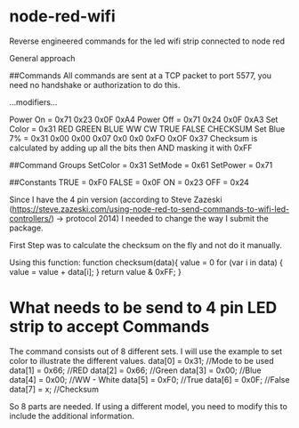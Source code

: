 # node-red-wifi
Reverse engineered commands for the led wifi strip connected to node red

General approach

##Commands
All commands are sent at a TCP packet to port 5577, you need no handshake or authorization to do this.

<command group> …modifiers… <checksum>

Power On = 0x71 0x23 0x0F 0xA4
Power Off = 0x71 0x24 0x0F 0xA3
Set Color = 0x31 RED GREEN BLUE WW CW TRUE FALSE CHECKSUM
Set Blue 7% = 0x31 0x00 0x00 0x07 0x0 0x0 0xFO 0xOF 0x37
Checksum is calculated by adding up all the bits then AND masking it with 0xFF

##Command Groups
SetColor = 0x31
SetMode = 0x61
SetPower  = 0x71

##Constants
TRUE = 0xF0
FALSE = 0x0F
ON = 0x23
OFF = 0x24

Since I have the 4 pin version (according to Steve Zazeski (https://steve.zazeski.com/using-node-red-to-send-commands-to-wifi-led-controllers/) -> protocol 2014) I needed to change the way I submit the package.

First Step was to calculate the checksum on the fly and not do it manually.

Using this function:
function checksum(data){
  value = 0
    for (var i in data) {
      value = value + data[i];
    }
    return value & 0xFF;
  }

# What needs to be send to 4 pin LED strip to accept Commands
The command consists out of 8 different sets. I will use the example to set color to illustrate the different values.
data[0] = 0x31; //Mode to be used
data[1] = 0x66; //RED
data[2] = 0x66; //Green
data[3] = 0x00; //Blue
data[4] = 0x00; //WW - White
data[5] = 0xF0; //True
data[6] = 0x0F; //False
data[7] = x; //Checksum

So 8 parts are needed. If using a different model, you need to modify this to include the additional information.

